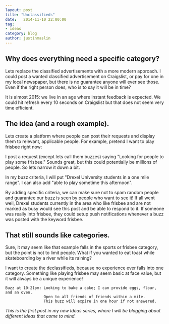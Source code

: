 ```yaml
---
layout: post
title: "Unclassifieds"
date:   2014-11-10 22:00:00
tag:
- ideas
category: blog
author: justinmaslin
---
```


## Why does everything need a specific category?

Lets replace the classified advertisements with a more modern approach. I could post a wanted classified advertisement on Craigslist, or pay for one in my local newspaper, but there is no guarantee anyone will ever see those. Even if the right person does, who is to say it will be in time?

It is almost 2015: we live in an age where instant feedback is expected. We could hit refresh every 10 seconds on Craigslist but that does not seem very time efficient.

## The idea (and a rough example).

Lets create a platform where people can post their requests and display them to relevant, applicable people. For example, pretend I want to play frisbee right now:

I post a request (except lets call them buzzes) saying "Looking for people to play some frisbee." Sounds great, but this could potentially be millions of people. So lets narrow it down a bit.

In my buzz criteria, I will put "Drexel University students in a one mile range". I can also add "able to play sometime this afternoon".

By adding specific criteria, we can make sure not to spam random people and guarantee our buzz is seen by people who want to see it! If all went well, Drexel students currently in the area who like frisbee and are not marked as busy would see this post and be able to respond to it. If someone was really into frisbee, they could setup push notifications whenever a buzz was posted with the keyword frisbee.

## That still sounds like categories.

Sure, it may seem like that example falls in the sports or frisbee category, but the point is not to limit people. What if you wanted to eat toast while skateboarding by a river while its raining?

I want to create the declassifieds, because no experience ever falls into one category. Something like playing frisbee may seem basic at face value, but it will always be a unique experience!

    Buzz at 10:21pm: Looking to bake a cake; I can provide eggs, flour, and an oven.
                   	 Open to all friends of friends within a mile.
                   	 This buzz will expire in one hour if not answered.

<em>This is the first post in my new Ideas series, where I will be blogging about different ideas that come to mind.</em>
